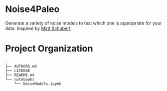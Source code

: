 # Noise4Paleo

Generate a variety of noise models to test which one is appropriate for your data. Inspired by [Matt Schubert](https://blog.ioces.com/matt/posts/colouring-noise/).

# Project Organization

    .
    ├── AUTHORS.md
    ├── LICENSE
    ├── README.md
    └── notebooks
        └── NoiseModels.ipynb

